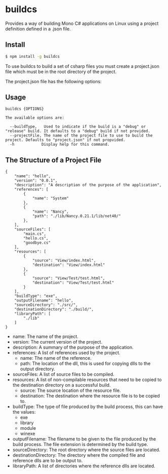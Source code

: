 # buildcs
Provides a way of building Mono C# applications on Linux using a project definition defined in a .json file.

## Install

```sh
$ npm install -g buildcs
```

To use buildcs to build a set of csharp files you must create a project.json file which must be in the root directory of the project.

The project.json file has the following options:


## Usage
```
buildcs {OPTIONS}

The available options are:

  --buildType,   Used to indicate if the build is a "debug" or "release" build. It defaults to a "debug" build if not provided.
  --projectFile, The name of the project file to use to build the project. Defaults to "project.json" if not propvided.
  -h            Display help for this command.
```

## The Structure of a Project File
```
{
    "name": "hello",
    "version": "0.0.1",
    "description": "A description of the purpose of the application",
    "references": [
        {
            "name": "System"
        },
        {
            "name": "Nancy",
            "path": "./lib/Nancy.0.21.1/lib/net40/"
        },
    ],
    "sourceFiles": [
        "main.cs",
        "hello.cs",
        "goodbye.cs"
    ],
    "resources": [
        {
            "source": "View/index.html",
            "destination": "View/index.html"
        },
        {
            "source": "View/Test/test.html",
            "destination": "View/Test/test.html"
        }
    ],
    "buildType": "exe",
    "outputFilename": "hello",
    "sourceDirectory": "./src/",
    "destinationDirectory": "./build/",
    "libraryPath": [
        "./lib"
    ]
}
```
* name: The name of the project.
* version: The current version of the project.
* description: A summary of the purpose of the application.
* references: A list of references used by the project.
  * name: The name of the reference.
  * path: The location of the dll, this is used for copying dlls to the output directory.
* sourceFiles: A list of source files to be compiled.
* resources: A list of non-compilable resources that need to be copied to the destination directory on a successful build.
  * source: The source location of the resource file.
  * destination: The destination where the resource file is to be copied to.
* buildType: The type of file produced by the build process, this can have the values:
  * exe
  * library
  * module
  * winexe
* outputFilename: The filename to be given to the file produced by the build process. The file extension is determined by the build type.
* sourceDirectory: The root directory where the source files are located.
* destinationDirectory: The directory where the compiled file and reference dlls are to be output to.
* libraryPath: A list of directories where the reference dlls are located.
